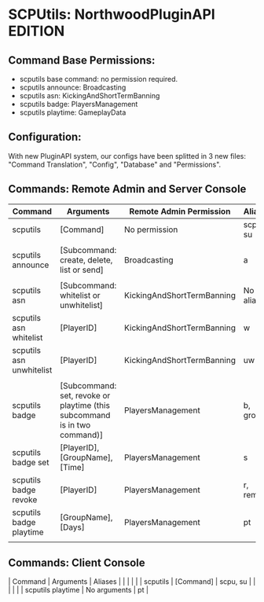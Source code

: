 # SCPUtils: NorthwoodPluginAPI EDITION<br>

## Command Base Permissions:
 - scputils base command: no permission required.
 - scputils announce: Broadcasting
 - scputils asn: KickingAndShortTermBanning
 - scputils badge: PlayersManagement
 - scputils playtime: GameplayData

## Configuration:
With new PluginAPI system, our configs have been splitted in 3 new files: "Command Translation", "Config", "Database" and "Permissions".

## Commands: Remote Admin and Server Console
| Command | Arguments | Remote Admin Permission | Aliases |
| --- | --- | --- | --- |
| scputils | [Command] | No permission | scpu, su |
|  |  |  |  |
| scputils announce | [Subcommand: create, delete, list or send] | Broadcasting | a |
|  |  |  |  |
| scputils asn | [Subcommand: whitelist or unwhitelist] | KickingAndShortTermBanning | No aliases. |
| scputils asn whitelist | [PlayerID] | KickingAndShortTermBanning | w |
| scputils asn unwhitelist | [PlayerID] | KickingAndShortTermBanning | uw |
|  |  |  |  |
| scputils badge | [Subcommand: set, revoke or playtime (this subcommand is in two command)] | PlayersManagement | b, group |
| scputils badge set | [PlayerID], [GroupName], [Time] | PlayersManagement | s |
| scputils badge revoke | [PlayerID] | PlayersManagement | r, remove |
| scputils badge playtime | [GroupName], [Days] | PlayersManagement | pt |
|  |  |  |  |

## Commands: Client Console
| Command | Arguments | Aliases |
| | | |
| scputils | [Command] | scpu, su |
| | | |
| scputils playtime | No arguments | pt |
